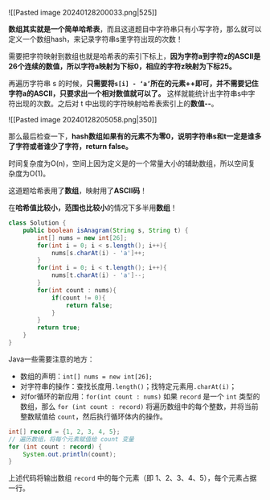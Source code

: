 ![[Pasted image 20240128200033.png|525]]

**数组其实就是一个简单哈希表**，而且这道题目中字符串只有小写字符，那么就可以定义一个数组hash，来记录字符串s里字符出现的次数！

需要把字符映射到数组也就是哈希表的索引下标上，**因为字符a到字符z的ASCII是26个连续的数值，所以字符a映射为下标0，相应的字符z映射为下标25。**

再遍历字符串 s 的时候，**只需要将` s[i] - ‘a’ `所在的元素++即可，并不需要记住字符a的ASCII，只要求出一个相对数值就可以了。** 这样就能统计出字符串s中字符出现的次数。之后对 t 中出现的字符映射哈希表索引上的**数值--**。

![[Pasted image 20240128205058.png|350]]

那么最后检查一下，**hash数组如果有的元素不为零0，说明字符串s和t一定是谁多了字符或者谁少了字符，return false。**

时间复杂度为O(n)，空间上因为定义是的一个常量大小的辅助数组，所以空间复杂度为O(1)。

这道题哈希表用了**数组**，映射用了**ASCII码**！

在**哈希值比较小，范围也比较小**的情况下多半用**数组**！

```java
class Solution {
    public boolean isAnagram(String s, String t) {
        int[] nums = new int[26];
        for(int i = 0; i < s.length(); i++){
            nums[s.charAt(i) - 'a']++;
        }
        for(int i = 0; i < t.length(); i++){
            nums[t.charAt(i) - 'a']--;
        }
        for(int count : nums){
            if(count != 0){
                return false;
            }
        }
        return true;
    }
}
```

Java一些需要注意的地方：
- 数组的声明：`int[] nums = new int[26];`
- 对字符串的操作：查找长度用`.length()`；找特定元素用`.charAt(i)`；
- 对for循环的新应用：`for(int count : nums)`
如果 `record` 是一个 `int` 类型的数组，那么 `for (int count : record)` 将遍历数组中的每个整数，并将当前整数赋值给 `count`，然后执行循环体内的操作。

```java
int[] record = {1, 2, 3, 4, 5};
// 遍历数组，将每个元素赋值给 count 变量
for (int count : record) {
    System.out.println(count);
}
```

上述代码将输出数组 `record` 中的每个元素（即 1、2、3、4、5），每个元素占据一行。